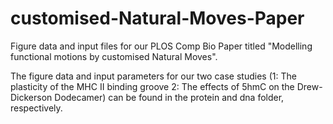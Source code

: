 # customised-Natural-Moves-Paper
Figure data and input files for our PLOS Comp Bio Paper titled "Modelling functional motions by customised Natural Moves".

The figure data and input parameters for our two case studies (1: The plasticity of the MHC II binding groove 2: The effects of 5hmC on the Drew-Dickerson Dodecamer) can be found in the protein and dna folder, respectively.
